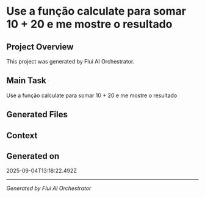 # Use a função calculate para somar 10 + 20 e me mostre o resultado

## Project Overview
This project was generated by Flui AI Orchestrator.

## Main Task
Use a função calculate para somar 10 + 20 e me mostre o resultado

## Generated Files


## Context


## Generated on
2025-09-04T13:18:22.492Z

---
*Generated by Flui AI Orchestrator*
